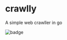 # crawlly
A simple web crawller in go

![badge](https://img.shields.io/badge/GO-1.10-blue.svg?longCache=true&style=for-the-badge)
